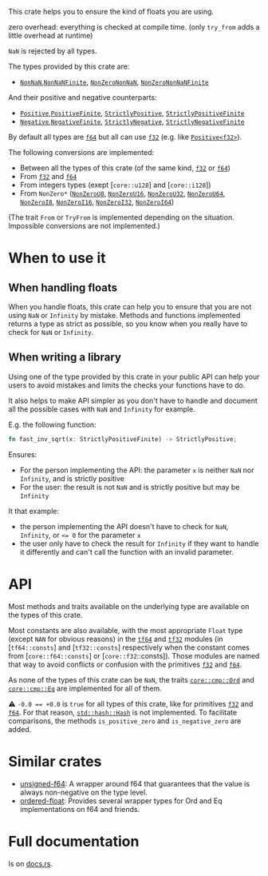 This crate helps you to ensure the kind of floats you are using.

zero overhead: everything is checked at compile time.
(only `try_from` adds a little overhead at runtime)

`NaN` is rejected by all types.

The types provided by this crate are:

- [`NonNaN`],[`NonNaNFinite`], [`NonZeroNonNaN`], [`NonZeroNonNaNFinite`]

And their positive and negative counterparts:

- [`Positive`],[`PositiveFinite`], [`StrictlyPositive`], [`StrictlyPositiveFinite`]
- [`Negative`],[`NegativeFinite`], [`StrictlyNegative`], [`StrictlyNegativeFinite`]

By default all types are [`f64`] but all can use [`f32`] (e.g. like [`Positive<f32>`]).

The following conversions are implemented:

- Between all the types of this crate (of the same kind, [`f32`] or [`f64`])
- From [`f32`] and [`f64`]
- From integers types (exept [`core::u128`] and [`core::i128`])
- From `NonZero*` ([`NonZeroU8`], [`NonZeroU16`], [`NonZeroU32`], [`NonZeroU64`], [`NonZeroI8`], [`NonZeroI16`], [`NonZeroI32`], [`NonZeroI64`])

(The trait `From` or `TryFrom` is implemented depending on the situation. Impossible conversions are not implemented.)

# When to use it

## When handling floats

When you handle floats, this crate can help you to ensure that you are not using `NaN` or `Infinity` by mistake. Methods and functions implemented returns a type as strict as possible, so you know when you really have to check for `NaN` or `Infinity`.

## When writing a library

Using one of the type provided by this crate in your public API can help your users to avoid mistakes and limits the checks your functions have to do.

It also helps to make API simpler as you don't have to handle and document all the possible cases with `NaN` and `Infinity` for example.

E.g. the following function:

```rust
fn fast_inv_sqrt(x: StrictlyPositiveFinite) -> StrictlyPositive;
```

Ensures:
- For the person implementing the API: the parameter `x` is neither `NaN` nor `Infinity`, and is strictly positive
- For the user: the result is not `NaN` and is strictly positive but may be `Infinity`

It that example:
- the person implementing the API doesn't have to check for `NaN`, `Infinity`, or `<= 0` for the parameter `x`
- the user only have to check the result for `Infinity` if they want to handle it differently and can't call the function with an invalid parameter.

# API

Most methods and traits available on the underlying type are available on the types of this crate.

Most constants are also available, with the most appropriate `Float` type (except `NAN` for obvious reasons) in the [`tf64`] and [`tf32`] modules (in [`tf64::consts`] and [`tf32::consts`] respectively when the constant comes from [`core::f64::consts`] or [`core::f32`::consts]). Those modules are named that way to avoid conflicts or confusion with the primitives [`f32`] and [`f64`].

As none of the types of this crate can be `NaN`, the traits [`core::cmp::Ord`] and [`core::cmp::Eq`] are implemented for all of them.

⚠️ `-0.0 == +0.0` is `true` for all types of this crate, like for primitives [`f32`] and [`f64`]. For that reason, [`std::hash::Hash`] is not implemented.
To facilitate comparisons, the methods `is_positive_zero` and `is_negative_zero` are added.

# Similar crates

- [unsigned-f64](https://crates.io/crates/unsigned-f64): A wrapper around f64 that guarantees that the value is always non-negative on the type level.
- [ordered-float](https://crates.io/crates/ordered-float): Provides several wrapper types for Ord and Eq implementations on f64 and friends.

# Full documentation

Is on [docs.rs](https://docs.rs/typed_floats).

[`f32`]: https://doc.rust-lang.org/core/primitive.f32.html
[`f64`]: https://doc.rust-lang.org/core/primitive.f64.html
[`u128`]: https://doc.rust-lang.org/core/primitive.u128.html
[`i128`]: https://doc.rust-lang.org/core/primitive.i128.html
[`core::cmp::Ord`]: https://doc.rust-lang.org/core/cmp/trait.Ord.html "`Ord`"
[`core::cmp::Eq`]: https://doc.rust-lang.org/core/cmp/trait.Eq.html "`Eq`"
[`std::hash::Hash`]: https://doc.rust-lang.org/std/hash/trait.Hash.html "`Hash`"
[`NonNaN`]: https://docs.rs/typed_floats/latest/typed_floats/struct.NonNaN.html
[`NonNaNFinite`]: https://docs.rs/typed_floats/latest/typed_floats/struct.NonNaNFinite.html
[`NonZeroNonNaN`]: https://docs.rs/typed_floats/latest/typed_floats/struct.NonZeroNonNaN.html
[`NonZeroNonNaNFinite`]: https://docs.rs/typed_floats/latest/typed_floats/struct.NonZeroNonNaNFinite.html
[`Positive`]: https://docs.rs/typed_floats/latest/typed_floats/struct.Positive.html
[`PositiveFinite`]: https://docs.rs/typed_floats/latest/typed_floats/struct.PositiveFinite.html
[`StrictlyPositive`]: https://docs.rs/typed_floats/latest/typed_floats/struct.StrictlyPositive.html
[`StrictlyPositiveFinite`]: https://docs.rs/typed_floats/latest/typed_floats/struct.StrictlyPositiveFinite.html
[`Negative`]: https://docs.rs/typed_floats/latest/typed_floats/struct.Negative.html
[`NegativeFinite`]: https://docs.rs/typed_floats/latest/typed_floats/struct.NegativeFinite.html
[`StrictlyNegative`]: https://docs.rs/typed_floats/latest/typed_floats/struct.StrictlyNegative.html
[`StrictlyNegativeFinite`]: https://docs.rs/typed_floats/latest/typed_floats/struct.StrictlyNegativeFinite.html
[`Positive<f32>`]: https://docs.rs/typed_floats/latest/typed_floats/type.Positive.html
[`tf64`]: https://docs.rs/typed_floats/latest/typed_floats/tf64/index.html
[`tf32`]: https://docs.rs/typed_floats/latest/typed_floats/tf32/index.html
[`NonZeroU8`]: https://doc.rust-lang.org/core/num/struct.NonZeroU8.html
[`NonZeroU16`]: https://doc.rust-lang.org/core/num/struct.NonZeroU16.html
[`NonZeroU32`]: https://doc.rust-lang.org/core/num/struct.NonZeroU32.html
[`NonZeroU64`]: https://doc.rust-lang.org/core/num/struct.NonZeroU64.html
[`NonZeroI8`]: https://doc.rust-lang.org/core/num/struct.NonZeroI8.html
[`NonZeroI16`]: https://doc.rust-lang.org/core/num/struct.NonZeroI16.html
[`NonZeroI32`]: https://doc.rust-lang.org/core/num/struct.NonZeroI32.html
[`NonZeroI64`]: https://doc.rust-lang.org/core/num/struct.NonZeroI64.html
